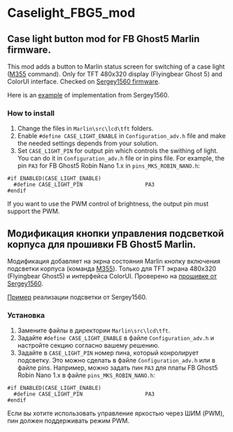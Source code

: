 # Caselight_FBG5_mod
## Case light button mod for FB Ghost5 Marlin firmware.

This mod adds a button to Marlin status screen for switching of a case light ([M355](https://marlinfw.org/docs/gcode/M355.html) command). Only for TFT 480x320 display (Flyingbear Ghost 5) and ColorUI interface. Checked on [Sergey1560 firmware](https://github.com/Sergey1560/Marlin_FB4S).

Here is an [example](https://github.com/Sergey1560/fb4s_howto/tree/master/case_led) of implementation from Sergey1560.

### How to install
1. Change the files in `Marlin\src\lcd\tft` folders.
2. Enable `#define CASE_LIGHT_ENABLE` in `Configuration_adv.h` file and make the needed settings depends from your solution.
3. Set `CASE_LIGHT_PIN` for output pin which controls the swithing of light. You can do it in `Configuration_adv.h` file or in pins file. For example, the pin `PA3` for FB Ghost5 Robin Nano 1.x in `pins_MKS_ROBIN_NANO.h`:
```
#if ENABLED(CASE_LIGHT_ENABLE)
  #define CASE_LIGHT_PIN                    PA3
#endif
```
If you want to use the PWM control of brightness, the output pin must support the PWM.

## Модификация кнопки управления подсветкой корпуса для прошивки FB Ghost5 Marlin.

Модификация добавляет на экрна состояния Marlin кнопку включения подсветки корпуса (команда [M355](https://marlinfw.org/docs/gcode/M355.html)). Только для TFT экрана 480x320 (Flyingbear Ghost5) и интерфейса ColorUI. Проверено на [прошивке от Sergey1560](https://github.com/Sergey1560/Marlin_FB4S).

[Пример](https://github.com/Sergey1560/fb4s_howto/tree/master/case_led) реализации подсветки от Sergey1560.

### Установка
1. Замените файлы в директории `Marlin\src\lcd\tft`.
2. Задайте `#define CASE_LIGHT_ENABLE` в файле `Configuration_adv.h` и настройте секцию согласно вашему решению.
3. Задайте в `CASE_LIGHT_PIN` номер пина, который конролирует подсветку. Это можно сделать в файле `Configuration_adv.h` или в файле pins. Например, можно задать пин `PA3` для платы FB Ghost5 Robin Nano 1.x в файле `pins_MKS_ROBIN_NANO.h`:
```
#if ENABLED(CASE_LIGHT_ENABLE)
  #define CASE_LIGHT_PIN                    PA3
#endif
```
Если вы хотите использовать управление яркостью через ШИМ (PWM), пин должен поддерживать режим PWM.
